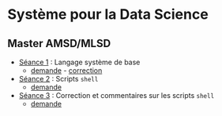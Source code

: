 # Système pour la Data Science

## Master AMSD/MLSD

- [Séance 1](seance1.html) : Langage système de base
    - [demande](seance1-demande) - [correction](seance1-correction)
- [Séance 2](seance2.html) : Scripts `shell`
    - [demande](seance2-demande)
- [Séance 3](seance3.html) : Correction et commentaires sur les scripts `shell`
    - [demande](seance3-demande)

<!--
Pitch général :
- Avoir un serveur
- Installer différents outils
    - RStudio Server
    - Shiny server
    - NoSQL type MongoDB
- Lancer en Batch des scripts (Bash, R, Python ou JS) pour récupérer des données 
    - peut-être bien du web-scraping
- Reporting shiny à jour en temps réel


Idées de données :
- http://archive.ics.uci.edu/ml/datasets/Activity+recognition+with+healthy+older+people+using+a+batteryless+wearable+sensor
- http://archive.ics.uci.edu/ml/datasets/UbiqLog+%28smartphone+lifelogging%29
- http://archive.ics.uci.edu/ml/datasets/WISDM+Smartphone+and+Smartwatch+Activity+and+Biometrics+Dataset+


Sources intéressantes :
- https://linux.die.net/man/1/rscript
- https://www.techtarget.com/searchwindowsserver/definition/command-line-interface-CLI#:~:text=A%20command%2Dline%20interface%20(CLI)%20is%20a%20text%2D,interfaces%20and%20character%20user%20interfaces.
- https://connect.ed-diamond.com/GNU-Linux-Magazine/glmf-131/awk-le-langage-script-de-reference-pour-le-traitement-de-fichiers

https://linux.goffinet.org/administration/scripts-shell/

Idées de trucs à faire :
- script bash
- chmod, chown

- commande awk ?
- création de comptes linux
- lancement récurrent de scripts
- scripts R :
    - Rscript
    - R CMD BATCH
    - Paramètres
    - attention : utilisation de --no-restore
- scripts Python ??


Machine virtuelle :
- VirtualBox : https://www.virtualbox.org/
- Ubuntu : https://www.ubuntu-fr.org/download/

-->